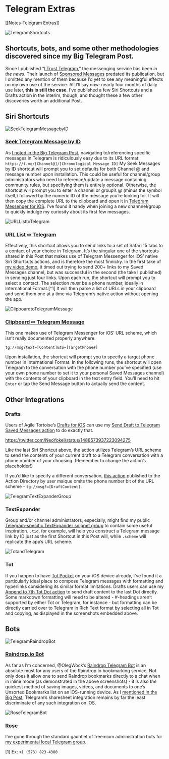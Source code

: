 # Telegram Extras
[[Notes-Telegram Extras]]

![TelegramShortcuts](https://user-images.githubusercontent.com/43663476/151065307-88e3eaa0-ce93-4a89-b91c-c50fb649cc4d.png)

## Shortcuts, bots, and some other methodologies discovered since my Big Telegram Post.

<!--more-->

Since I published “[I Trust Telegram](https://bilge.world/telegram),” the messenging service has been *in the news*. Their launch of [Sponsored Messages](https://t.me/s/durov/172) predated its publication, but I omitted any mention of them because I’d yet to see any meaningful effects on my own use of the service. All I’ll say now: nearly four months of daily use later, **this is still the case**. I’ve published a few Siri Shortcuts and a Drafts action in the interim, though, and thought these a few other discoveries worth an additional Post.

## Siri Shortcuts

![SeekTelegramMessagebyID](https://user-images.githubusercontent.com/43663476/152031447-334443d7-f038-4518-b65c-2e3305597bdd.png)

### [Seek Telegram Message by ID](https://routinehub.co/shortcut/10930)

As [I noted in the Big Telegram Post](https://hyp.is/miMJ-oOQEeyVkGegS1hLbw/bilge.world/telegram), navigating to/referencing specific messages in Telegram is ridiculously easy due to its URL format: `https://t.me/[Channel@]/[Chronological Message ID]` My Seek Messages by ID shortcut will prompt you to set defaults for both Channel @ and message number upon installation. This could be useful for channel/group administrators who need to reference/update a message containing community rules, but specifying them is entirely optional. Otherwise, the shortcut will prompt you to enter a channel or group’s @ (minus the symbol itself,) followed by the numeric ID of the message you’re looking for. It will then copy the complete URL to the clipboard and open it in [Telegram Messenger for iOS](https://apps.apple.com/us/app/telegram-messenger/id686449807). I’ve found it handy when joining a new channnel/group to quickly indulge my curiosity about its first few messages.

![URLListtoTelegram](https://user-images.githubusercontent.com/43663476/152036933-ec106c9c-474d-4c5a-ab0e-ad7da6a97f7a.png)

### [URL List ⇨ Telegram](https://routinehub.co/shortcut/10926)

Effectively, this shortcut allows you to send links to a set of Safari 15 tabs to a contact of your choice in Telegram. It’s the singular one of the shortcuts shared in this Post that makes use of Telegram Messenger for iOS’ native Siri Shortcuts actions, and is therefore the most finnicky. In the first take of [my video demo](https://t.me/extratone/9978), it timed out trying to send 200+ links to my Saved Messages channel, but was successful in the second (the take I published) in sending just four links. Upon each run, the shortcut will prompt you to select a contact. The selection *must* be a phone number, ideally in International Format.[^1] It will then parse a list of URLs in your clipboard and send them one at a time via Telegram’s native action without opening the app.

![ClipboardtoTelegramMessage](https://user-images.githubusercontent.com/43663476/152039638-f5e6e817-3b36-4cc2-bf74-184ad6dde9c4.png)

### [Clipboard ⇨ Telegram Message](https://routinehub.co/shortcut/10929)

This one makes use of Telegram Messenger for iOS’ URL scheme, which isn’t really documented properly anywhere. 

`tg://msg?text=[Content]&to=[TargetPhone#]`

Upon installation, the shortcut will prompt you to specify a target phone number in International Format. In the following runs, the shortcut will open Telegram to the conversation with the phone number you’ve specified (use your own phone number to set it to your personal Saved Messages channel) with the contents of your clipboard in the text entry field. You’ll need to hit `Enter` or tap the Send Message button to actually send the content.

## Other Integrations

### Drafts

Users of Agile Tortoise’s [Drafts for iOS](https://apps.apple.com/us/app/drafts/id1236254471) can use my [Send Draft to Telegram Saved Messages action](https://actions.getdrafts.com/a/1u5) to do exactly that. 

https://twitter.com/NeoYokel/status/1488573937223094275

Like the last Siri Shortcut above, the action utilizes Telegram’s URL scheme to send the contents of your current draft to a Telegram conversation with a phone number of your choosing. (Remember to change the action’s placeholder!) 

If you’d like to specify a different conversation, [this action](https://actions.getdrafts.com/a/18E) published to the Action Directory by user maique omits the phone number bit of the URL scheme - `tg://msg?=[DraftContent]`.

![TelegramTextExpanderGroup](https://user-images.githubusercontent.com/43663476/152044387-3302150d-a9b1-44a4-a2fa-a48d35d29faa.png)

### TextExpander

Group and/or channel administrators, especially, might find my public [Telegram-specific TextExpander snippet group](https://app.textexpander.com/public/de52c54ef169a96393d50cb4752706ce) to contain some useful inspiration. `.tid`, for example, will help you construct a Telegram message link by ID just as the first Shortcut in this Post will, while `.scheme` will replicate the app’s URL scheme.

![TotandTelegram](https://user-images.githubusercontent.com/43663476/152045888-b10c1a1a-d924-479d-8f04-24d4efa688a1.png)

### Tot

If you happen to have [Tot Pocket](https://apps.apple.com/us/app/tot-pocket/id1498235191) on your iOS device already, I’ve found it a particularly ideal place to compose Telegram messages with formatting and hyperlinks considering its similar format limitations. Drafts users can use my [Append to 7th Tot Dot action](https://actions.getdrafts.com/a/1uL) to send draft content to the last Dot directly. Some markdown formatting will need to be altered - #-headings aren’t supported by either Tot or Telegram, for instance - but formatting can be directly carried over to Telegram in Rich Text format by selecting all in Tot and copying, as displayed in the screenshots embedded above.

## Bots 

![TelegramRaindropBot](https://user-images.githubusercontent.com/43663476/152048357-bba6ddb6-eb0d-4139-ba6e-79b69ef9651a.png)

### [Raindrop.io Bot](https://t.me/raindropiobot)

As far as I’m concerned, @OlegWock’s [Raindrop Telegram Bot](https://github.com/OlegWock/raindrop-telegram-bot) is an absolute must for any users of the Raindrop.io bookmarking service. Not only does it allow one to send Raindrop bookmarks directly to a chat when in inline mode (as demonstrated in the above screenshots) - it is also *the* quickest method of saving images, videos, and documents to one’s Unsorted Bookmarks list on an iOS-running device. As I [mentioned in the Big Post](https://hyp.is/bGmFuoOgEeyp5F9tAvJq-w/bilge.world/telegram), Telegram’s sharesheet integration remains by far the least discriminate of any such integration on iOS.

![RoseTelegramBot](https://user-images.githubusercontent.com/43663476/152051128-e6a3d557-e2d5-4c84-b881-a35825b73375.png)

### [Rose](https://t.me/MissRose_bot)

I’ve gone through the standard gauntlet of freemium administration bots for [my experimental local Telegram group](https://t.me/columbiamo). 


[1] Ex: `+1 (573) 823-4380`